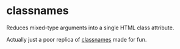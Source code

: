 # classnames

Reduces mixed-type arguments into a single HTML class attribute.

Actually just a poor replica of [classnames](https://www.npmjs.com/package/classnames) made for fun.
